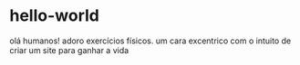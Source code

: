 # hello-world

olá humanos! 
adoro exercícios físicos.
um cara excentrico com o intuito de criar um site para ganhar a vida
